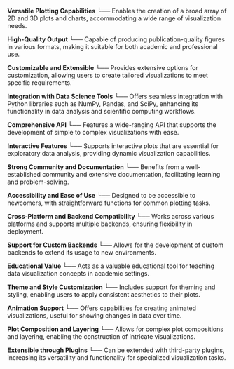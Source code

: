 
**Versatile Plotting Capabilities** 
    └── Enables the creation of a broad array of 2D and 3D plots and charts, accommodating a wide range of visualization needs.

**High-Quality Output** 
    └── Capable of producing publication-quality figures in various formats, making it suitable for both academic and professional use.

**Customizable and Extensible** 
    └── Provides extensive options for customization, allowing users to create tailored visualizations to meet specific requirements.

**Integration with Data Science Tools** 
    └── Offers seamless integration with Python libraries such as NumPy, Pandas, and SciPy, enhancing its functionality in data analysis and scientific computing workflows.

**Comprehensive API** 
    └── Features a wide-ranging API that supports the development of simple to complex visualizations with ease.

**Interactive Features** 
    └── Supports interactive plots that are essential for exploratory data analysis, providing dynamic visualization capabilities.

**Strong Community and Documentation** 
    └── Benefits from a well-established community and extensive documentation, facilitating learning and problem-solving.

**Accessibility and Ease of Use** 
    └── Designed to be accessible to newcomers, with straightforward functions for common plotting tasks.

**Cross-Platform and Backend Compatibility** 
    └── Works across various platforms and supports multiple backends, ensuring flexibility in deployment.

**Support for Custom Backends** 
    └── Allows for the development of custom backends to extend its usage to new environments.

**Educational Value** 
    └── Acts as a valuable educational tool for teaching data visualization concepts in academic settings.

**Theme and Style Customization** 
    └── Includes support for theming and styling, enabling users to apply consistent aesthetics to their plots.

**Animation Support** 
    └── Offers capabilities for creating animated visualizations, useful for showing changes in data over time.

**Plot Composition and Layering** 
    └── Allows for complex plot compositions and layering, enabling the construction of intricate visualizations.

**Extensible through Plugins** 
    └── Can be extended with third-party plugins, increasing its versatility and functionality for specialized visualization tasks.
